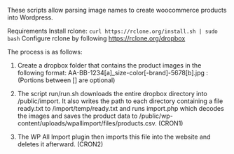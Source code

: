 These scripts allow parsing image names to create woocommerce products into Wordpress.

Requirements
Install rclone: `curl https://rclone.org/install.sh | sudo bash`
Configure rclone by following https://rclone.org/dropbox

The process is as follows:

1. Create a dropbox folder that contains the product images in the following format:
AA-BB-1234[a]_size-color[-brand]-5678[b].jpg : (Portions between [] are optional)

2. The script run/run.sh downloads the entire dropbox directory into /public/import.
It also writes the path to each directory containing a file ready.txt to /import/temp/ready.txt and runs import.php which decodes the images and saves the product data to /public/wp-content/uploads/wpallimport/files/products.csv. (CRON1)

5. The WP All Import plugin then imports this file into the website and deletes it afterward. (CRON2)
